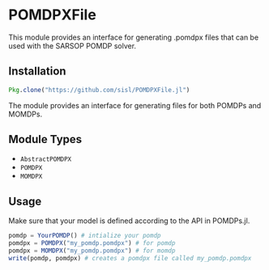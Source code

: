 # POMDPXFile

This module provides an interface for generating .pomdpx files that can be used with the SARSOP POMDP solver. 

## Installation

```julia
Pkg.clone("https://github.com/sisl/POMDPXFile.jl")
```

The module provides an interface for generating files for both POMDPs and MOMDPs. 

## Module Types

- `AbstractPOMDPX`
- `POMDPX`
- `MOMDPX`


## Usage 
Make sure that your model is defined according to the API in POMDPs.jl.

```julia
pomdp = YourPOMDP() # intialize your pomdp
pomdpx = POMDPX("my_pomdp.pomdpx") # for pomdp
pomdpx = MOMDPX("my_pomdp.pomdpx") # for momdp
write(pomdp, pomdpx) # creates a pomdpx file called my_pomdp.pomdpx
```

